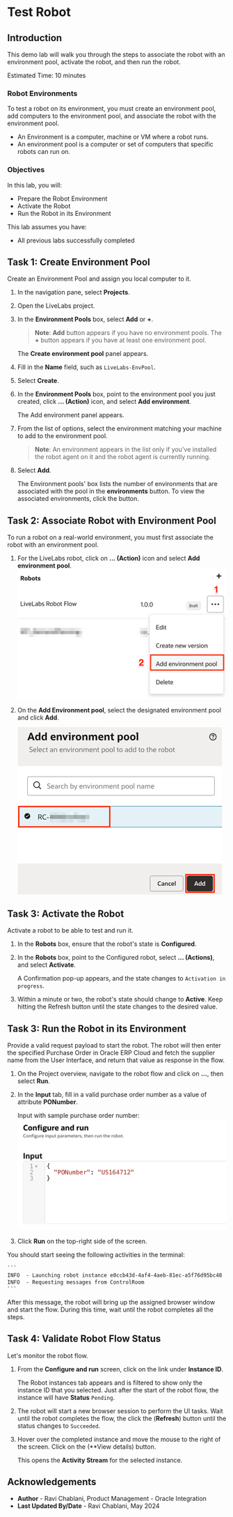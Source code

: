 # Test Robot

## Introduction

This demo lab will walk you through the steps to associate the robot with an environment pool, activate the robot, and then run the robot.

Estimated Time: 10 minutes

### Robot Environments

To test a robot on its environment, you must create an environment pool, add computers to the environment pool, and associate the robot with the environment pool.

* An Environment is a computer, machine or VM where a robot runs.
* An environment pool is a computer or set of computers that specific robots can run on.

### Objectives

In this lab, you will:

* Prepare the Robot Environment
* Activate the Robot
* Run the Robot in its Environment

This lab assumes you have:

* All previous labs successfully completed

## Task 1: Create Environment Pool

Create an Environment Pool and assign you local computer to it.

1. In the navigation pane, select **Projects**.

2. Open the LiveLabs project.

3. In the **Environment Pools** box, select **Add** or **+**.

    > **Note**: **Add** button appears if you have no environment pools. The **+** button appears if you have at least one environment pool.

    The **Create environment pool** panel appears.

4. Fill in the **Name** field, such as `LiveLabs-EnvPool`.

5. Select **Create**.

6. In the **Environment Pools** box, point to the environment pool you just created, click **... (Action)** icon, and select **Add environment**.

    The Add environment panel appears.

7. From the list of options, select the environment matching your machine to add to the environment pool.

    > **Note**: An environment appears in the list only if you've installed the robot agent on it and the robot agent is currently running.

8. Select **Add**.

    The Environment pools' box lists the number of environments that are associated with the pool in the **environments** button. To view the associated environments, click the button.

## Task 2: Associate Robot with Environment Pool

To run a robot on a real-world environment, you must first associate the robot with an environment pool.

1. For the LiveLabs robot, click on **... (Action)** icon and select **Add environment pool**.
![Add Environment Pool](images/robot_assign-environment-pool.png "")

2. On the **Add Environment pool**, select the designated environment pool and click **Add**.

    ![Add Environment Pool to Robot](images/environment-pool_add.png " ")

## Task 3: Activate the Robot

Activate a robot to be able to test and run it.

1. In the **Robots** box, ensure that the robot's state is **Configured**.

2. In the **Robots** box, point to the Configured robot, select **... (Actions)**, and select **Activate**.

    A Confirmation pop-up appears, and the state changes to `Activation in progress`.

3. Within a minute or two, the robot's state should change to **Active**. Keep hitting the Refresh button until the state changes to the desired value.

## Task 3: Run the Robot in its Environment

Provide a valid request payload to start the robot. The robot will then enter the specified Purchase Order in Oracle ERP Cloud and fetch the supplier name from the User Interface, and return that value as response in the flow.

1. On the Project overview, navigate to the robot flow and click on **...**, then select **Run**.

2. In the **Input** tab, fill in a valid purchase order number as a value of attribute **PONumber**.

    Input with sample purchase order number:
    ![Select Purchase Orders tile](images/robot-run_input-payload.png " ")

3. Click **Run** on the top-right side of the screen.

You should start seeing the following activities in the terminal:

    ```
    INFO  - Launching robot instance e0ccb43d-4af4-4aeb-81ec-a5f76d95bc48
    INFO  - Requesting messages from ControlRoom
    ```
After this message, the robot will bring up the assigned browser window and start the flow. During this time, wait until the robot completes all the steps.

## Task 4: Validate Robot Flow Status

Let's monitor the robot flow.

1. From the **Configure and run** screen, click on the link under **Instance ID**.

    The Robot instances tab appears and is filtered to show only the instance ID that you selected. Just after the start of the robot flow, the instance will have **Status** ``Pending``.

2. The robot will start a new browser session to perform the UI tasks. Wait until the robot completes the flow, the click the (**Refresh**) button until the status changes to ``Succeeded``.

3. Hover over the completed instance and move the mouse to the right of the screen. Click on the (**View details) button.

    This opens the **Activity Stream** for the selected instance.






## Acknowledgements

* **Author** - Ravi Chablani, Product Management - Oracle Integration
* **Last Updated By/Date** - Ravi Chablani, May 2024
